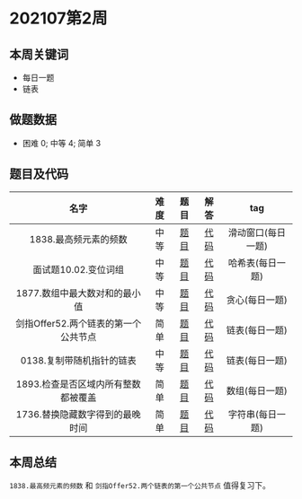 <!--
 * @Description: 
 * @Autor: Au3C2
 * @Date: 2021-01-11 14:55:49
 * @LastEditors: Au3C2
 * @LastEditTime: 2021-07-24 16:54:01
-->

# 202107第2周

## 本周关键词

* 每日一题
* 链表


## 做题数据

* 困难 0; 中等 4; 简单 3

## 题目及代码

|名字|难度|题目|解答|tag|
|:-:|:-:|:-:|:-:|:-:|
|1838.最高频元素的频数|中等|[题目](https://leetcode-cn.com/problems/frequency-of-the-most-frequent-element/)|[代码](../Code/202107第4周/1838.最高频元素的频数.md)|滑动窗口(每日一题)
|面试题10.02.变位词组|中等|[题目](https://leetcode-cn.com/problems/group-anagrams-lcci/)|[代码](../Code/202107第4周/面试题10.02.变位词组.md)|哈希表(每日一题)
|1877.数组中最大数对和的最小值|中等|[题目](https://leetcode-cn.com/problems/minimize-maximum-pair-sum-in-array/)|[代码](../Code/202107第4周/1877.数组中最大数对和的最小值.md)|贪心(每日一题)
|剑指Offer52.两个链表的第一个公共节点|简单|[题目](https://leetcode-cn.com/problems/liang-ge-lian-biao-de-di-yi-ge-gong-gong-jie-dian-lcof/)|[代码](../Code/202107第4周/剑指Offer52.两个链表的第一个公共节点.md)|链表(每日一题)
|0138.复制带随机指针的链表|中等|[题目](https://leetcode-cn.com/problems/copy-list-with-random-pointer/)|[代码](../Code/202107第4周/0138.复制带随机指针的链表.md)|链表(每日一题)
|1893.检查是否区域内所有整数都被覆盖|简单|[题目](https://leetcode-cn.com/problems/check-if-all-the-integers-in-a-range-are-covered/)|[代码](../Code/202107第4周/1893.检查是否区域内所有整数都被覆盖.md)|数组(每日一题)
|1736.替换隐藏数字得到的最晚时间|简单|[题目](https://leetcode-cn.com/problems/latest-time-by-replacing-hidden-digits/)|[代码](../Code/202107第4周/1736.替换隐藏数字得到的最晚时间.md)|字符串(每日一题)


## 本周总结

`1838.最高频元素的频数` 和 `剑指Offer52.两个链表的第一个公共节点` 值得复习下。
